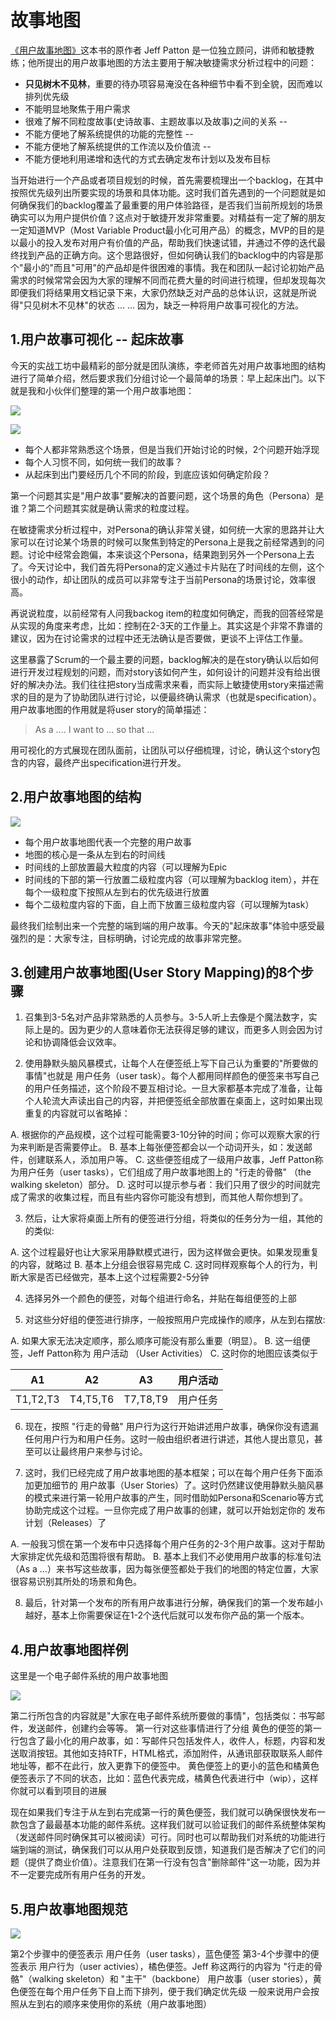 # 故事地图

[《用户故事地图》](http://item.jd.com/1342308875.html)这本书的原作者 Jeff Patton 是一位独立顾问，讲师和敏捷教练；他所提出的用户故事地图的方法主要用于解决敏捷需求分析过程中的问题：

- **只见树木不见林**，重要的待办项容易淹没在各种细节中看不到全貌，因而难以排列优先级
- 不能明显地聚焦于用户需求
- 很难了解不同粒度故事(史诗故事、主题故事以及故事)之间的关系 --
- 不能方便地了解系统提供的功能的完整性 --
- 不能方便地了解系统提供的工作流以及价值流 --
- 不能方便地利用递增和迭代的方式去确定发布计划以及发布目标

当开始进行一个产品或者项目规划的时候，首先需要梳理出一个backlog，在其中按照优先级列出所要实现的场景和具体功能。这时我们首先遇到的一个问题就是如何确保我们的backlog覆盖了最重要的用户体验路径，是否我们当前所规划的场景确实可以为用户提供价值？这点对于敏捷开发非常重要。对精益有一定了解的朋友一定知道MVP（Most Variable Product最小化可用产品）的概念，MVP的目的是以最小的投入发布对用户有价值的产品，帮助我们快速试错，并通过不停的迭代最终找到产品的正确方向。这个思路很好，但如何确认我们的backlog中的内容是那个"最小的"而且"可用"的产品却是件很困难的事情。我在和团队一起讨论初始产品需求的时候常常会因为大家的理解不同而花费大量的时间进行梳理，但却发现每次即便我们将结果用文档记录下来，大家仍然缺乏对产品的总体认识，这就是所说得"只见树木不见林"的状态 ... ... 因为，缺乏一种将用户故事可视化的方法。

## 1.用户故事可视化 -- 起床故事

今天的实战工坊中最精彩的部分就是团队演练，李老师首先对用户故事地图的结构进行了简单介绍，然后要求我们分组讨论一个最简单的场景：早上起床出门。以下就是我和小伙伴们整理的第一个用户故事地图：

![](images/story-mapping-getup-1.png)

![](images/story-mapping-getup-2.png)

- 每个人都非常熟悉这个场景，但是当我们开始讨论的时候，2个问题开始浮现 
- 每个人习惯不同，如何统一我们的故事？
- 从起床到出门要经历几个不同的阶段，到底应该如何确定阶段？

第一个问题其实是"用户故事"要解决的首要问题，这个场景的角色（Persona）是谁？第二个问题其实就是确认需求的粒度过程。

在敏捷需求分析过程中，对Persona的确认非常关键，如何统一大家的思路并让大家可以在讨论某个场景的时候可以聚焦到特定的Persona上是我之前经常遇到的问题。讨论中经常会跑偏，本来谈这个Persona，结果跑到另外一个Persona上去了。今天讨论中，我们首先将Persona的定义通过卡片贴在了时间线的左侧，这个很小的动作，却让团队的成员可以非常专注于当前Persona的场景讨论，效率很高。

再说说粒度，以前经常有人问我backog item的粒度如何确定，而我的回答经常是从实现的角度来考虑，比如：控制在2-3天的工作量上。其实这是个非常不靠谱的建议，因为在讨论需求的过程中还无法确认是否要做，更谈不上评估工作量。

这里暴露了Scrum的一个最主要的问题，backlog解决的是在story确认以后如何进行开发过程规划的问题，而对story该如何产生，如何设计的问题并没有给出很好的解决办法。我们往往把story当成需求来看，而实际上敏捷使用story来描述需求的目的是为了协助团队进行讨论，以便最终确认需求（也就是specification）。用户故事地图的作用就是将user story的简单描述：

> As a .... I want to ... so that ...

用可视化的方式展现在团队面前，让团队可以仔细梳理，讨论，确认这个story包含的内容，最终产出specification进行开发。

## 2.用户故事地图的结构

![](images/story-mapping-structure.jpg)

- 每个用户故事地图代表一个完整的用户故事
- 地图的核心是一条从左到右的时间线
- 时间线的上部放置最大粒度的内容（可以理解为Epic
- 时间线的下部的第一行放置二级粒度内容（可以理解为backlog item），并在每个一级粒度下按照从左到右的优先级进行放置
- 每个二级粒度内容的下面，自上而下放置三级粒度内容（可以理解为task）

最终我们绘制出来一个完整的端到端的用户故事。今天的"起床故事"体验中感受最强烈的是：大家专注，目标明确，讨论完成的故事非常完整。

## 3.创建用户故事地图(User Story Mapping)的8个步骤

1. 召集到3-5名对产品非常熟悉的人员参与。3-5人听上去像是个魔法数字，实际上是的。因为更少的人意味着你无法获得足够的建议，而更多人则会因为讨论和协调降低会议效率。

2. 使用静默头脑风暴模式，让每个人在便签纸上写下自己认为重要的"所要做的事情"也就是 用户任务（user task）。每个人都用同样颜色的便签来书写自己的用户任务描述，这个阶段不要互相讨论。一旦大家都基本完成了准备，让每个人轮流大声读出自己的内容，并把便签纸全部放置在桌面上，这时如果出现重复的内容就可以省略掉：

A.  根据你的产品规模，这个过程可能需要3-10分钟的时间；你可以观察大家的行为来判断是否需要停止。
B.  基本上每张便签都会以一个动词开头，如：发送邮件，创建联系人，添加用户等。
C.  这些便签组成了一级用户故事，Jeff Patton称为用户任务（user
    tasks），它们组成了用户故事地图上的 "行走的骨骼" （the
    walking skeleton）部分。
D.  这时可以提示参与者：我们只用了很少的时间就完成了需求的收集过程，而且有些内容你可能没有想到，而其他人帮你想到了。

3. 然后，让大家将桌面上所有的便签进行分组，将类似的任务分为一组，其他的的类似:

A.  这个过程最好也让大家采用静默模式进行，因为这样做会更快。如果发现重复的内容，就略过
B.  基本上分组会很容易完成
C.  这时同样观察每个人的行为，判断大家是否已经做完，基本上这个过程需要2-5分钟

4. 选择另外一个颜色的便签，对每个组进行命名，并贴在每组便签的上部

5. 对这些分好组的便签进行排序，一般按照用户完成操作的顺序，从左到右摆放:

A.  如果大家无法决定顺序，那么顺序可能没有那么重要（明显）。
B.  这一组便签，Jeff Patton称为 用户活动 （User Activities）
C.  这时你的地图应该类似于

| A1        |    A2     |    A3     |    用户活动 |
| ----------| --------- | ---------- | ---------- |
| T1,T2,T3  | T4,T5,T6  | T7,T8,T9  |  用户任务 |

6. 现在，按照 "行走的骨骼" 用户行为这行开始讲述用户故事，确保你没有遗漏任何用户行为和用户任务。这时一般由组织者进行讲述，其他人提出意见，甚至可以让最终用户来参与讨论。

7. 这时，我们已经完成了用户故事地图的基本框架；可以在每个用户任务下面添加更加细节的 用户故事（User Stories）了。这时仍然建议使用静默头脑风暴的模式来进行第一轮用户故事的产生，同时借助如Persona和Scenario等方式协助完成这个过程。一旦你完成了用户故事的创建，就可以开始划定你的 发布计划（Releases）了

A.  一般我习惯在第一个发布中只选择每个用户任务的2-3个用户故事。这对于帮助大家排定优先级和范围将很有帮助。
B.  基本上我们不必使用用户故事的标准句法（As a
    ...）来书写这些故事，因为每张便签都处于我们的地图的特定位置，大家很容易识别其所处的场景和角色。

8. 最后，针对第一个发布的所有用户故事进行分解，确保我们的第一个发布越小越好，基本上你需要保证在1-2个迭代后就可以发布你产品的第一个版本。

## 4.用户故事地图样例

这里是一个电子邮件系统的用户故事地图

![](images/story-mapping-1.png)

第二行所包含的内容就是"大家在电子邮件系统所要做的事情"，包括类似：书写邮件，发送邮件，创建约会等等。
第一行对这些事情进行了分组
黄色的便签的第一行包含了最小化的用户故事，如：写邮件只包括发件人，收件人，标题，内容和发送取消按钮。其他如支持RTF，HTML格式，添加附件，从通讯部获取联系人邮件地址等，都不在此行，放入更靠下的便签中。
黄色便签上的更小的蓝色和橘黄色便签表示了不同的状态，比如：蓝色代表完成，橘黄色代表进行中（wip），这样你就可以看到项目的进展

现在如果我们专注于从左到右完成第一行的黄色便签，我们就可以确保很快发布一款包含了最最基本功能的邮件系统。这样我们就可以验证我们的邮件系统整体架构（发送邮件同时确保其可以被阅读）可行。同时也可以帮助我们对系统的功能进行端到端的测试，确保我们可以从用户处获取到反馈，知道我们是否解决了它们的问题（提供了商业价值）。注意我们在第一行没有包含"删除邮件"这一功能，因为并不一定要完成所有用户任务的开发。

## 5.用户故事地图规范

![](images/story-mapping-standard.png)

第2个步骤中的便签表示 用户任务（user tasks），蓝色便签
第3-4个步骤中的便签表示 用户行为（user activies），橘色便签。Jeff
称这两行的内容为 "行走的骨骼"（walking skeleton）和 "主干"（backbone）
用户故事（user stories），黄色便签在每个用户任务下自上而下排列，便于我们确定优先级
一般来说用户会按照从左到右的顺序来使用你的系统（用户故事地图）

